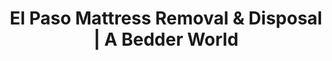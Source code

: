 ---
layout: location.njk
title: "El Paso Mattress Removal & Disposal | A Bedder World"
description: "Professional mattress removal in El Paso, Texas. Sun City desert gateway specialists serving Fort Bliss military families, UTEP students, and cross-border professionals. Next-day bilingual service "
permalink: "/mattress-removal/texas/el-paso/"
city: "El Paso"
state: "Texas"
stateAbbr: "TX"
stateSlug: "texas"
tier: 1
coordinates: 
  lat: 31.7619
  lng: -106.4850
pricing:
  startingPrice: 125
  single: 125
  queen: 155
  king: 180
  boxSpring: 30
zipCodes: ["79901", "79902", "79903", "79904", "79905", "79906", "79907", "79908", "79910", "79911", "79912", "79915", "79916", "79918", "79920", "79922", "79924", "79925", "79927", "79928", "79930", "79932", "79934", "79935", "79936", "79938"]
neighborhoods: [
  {
    "name": "Kern Place",
    "zipCodes": ["79902"]
  },
  {
    "name": "Sunset Heights",
    "zipCodes": ["79902"]
  },
  {
    "name": "Mission Hills",
    "zipCodes": ["79902"]
  },
  {
    "name": "Downtown Central",
    "zipCodes": ["79901"]
  },
  {
    "name": "Coronado Hills",
    "zipCodes": ["79912"]
  },
  {
    "name": "Country Club",
    "zipCodes": ["79912"]
  },
  {
    "name": "Three Hills",
    "zipCodes": ["79912"]
  },
  {
    "name": "Westside",
    "zipCodes": ["79912", "79922"]
  },
  {
    "name": "Upper Valley",
    "zipCodes": ["79932", "79835"]
  },
  {
    "name": "Northeast Heights",
    "zipCodes": ["79912", "79924"]
  },
  {
    "name": "Fort Bliss Central",
    "zipCodes": ["79906", "79916"]
  },
  {
    "name": "Cielo Vista",
    "zipCodes": ["79925"]
  },
  {
    "name": "East El Paso",
    "zipCodes": ["79925", "79928", "79935", "79936", "79938"]
  },
  {
    "name": "Montana Vista",
    "zipCodes": ["79938"]
  },
  {
    "name": "Sunrise Acres",
    "zipCodes": ["79935"]
  },
  {
    "name": "Mission Valley",
    "zipCodes": ["79907", "79915", "79927"]
  },
  {
    "name": "Ysleta Historic District",
    "zipCodes": ["79907"]
  }
]
nearbyCities: [
  {
    "name": "Austin",
    "slug": "austin",
    "distance": 550,
    "isSuburb": false
  },
  {
    "name": "Dallas",
    "slug": "dallas",
    "distance": 640,
    "isSuburb": false
  }
]
reviews:
  count: 42
  featured:
    - author: "Sarah M."
      rating: 5
      text: "Needed to get rid of our old king mattress before our PCS move next week. Booked online Sunday night and they picked it up Tuesday morning. Super easy process."
    - author: "Carlos R."
      rating: 5  
      text: "My mom doesn't speak much English so I was worried about scheduling, but they spoke perfect Spanish with her. Came right on time and got our two mattresses out of the upstairs bedroom."
    - author: "Jennifer L."
      rating: 4
      text: "Our house is way up in the hills with a crazy steep driveway. Wasn't sure they'd be able to get up here but no problems at all. Worth every penny to not deal with the dump myself."
    - author: "Mike T."
      rating: 5
      text: "$155 to haul away mattress and box spring. Way cheaper than I expected and they came next day. Beats driving all the way out to that landfill in Clint for sure."
    - author: "Lisa G."
      rating: 5
      text: "Live downtown in a high-rise. They coordinated with building management and used the freight elevator. In and out in like 10 minutes, very professional."
    - author: "David H."
      rating: 4
      text: "Good experience overall. Had to reschedule once due to my work but they were flexible. Team was polite and wrapped everything properly before taking it down three flights of stairs."

pageContent:
  heroDescription: "Next-day mattress pickup throughout El Paso, Texas. Professional removal with same-day quotes. Over 1 million mattresses recycled nationwide - book online in 60 seconds."

  aboutService: "Our El Paso mattress removal service delivers next-day pickup with specialized expertise from over 1 million mattresses recycled nationwide. We excel at serving Texas' Sun City desert gateway, where 41,000+ Fort Bliss personnel and a thriving 680,000+ metropolitan area create unique disposal needs in this international border community. Our team understands the distinct characteristics of El Paso's cross-border professional culture, coordinates with military base logistics and security protocols, and manages the challenges of serving both mountainous terrain properties and desert developments throughout this binational economic hub. We navigate El Paso's Franklin Mountains geography efficiently, coordinate with Fort Bliss PCS cycles and UTEP academic schedules, handle both historic adobe-influenced neighborhoods and modern gated communities, and provide bilingual services throughout this diverse metropolitan area. From military housing near Fort Bliss to student apartments near UTEP and executive homes in the Upper Valley, we eliminate City of El Paso disposal complications while providing proper recycling that supports the environmental stewardship values important to this desert gateway community."

  serviceAreasIntro: "Professional mattress pickup throughout El Paso's diverse neighborhoods, from Fort Bliss military areas to UTEP campus districts and Upper Valley luxury communities:"

  regulationsCompliance: "El Paso residents face complex disposal requirements with fee-based city pickup services limited to weekday hours and citizen collection stations restricting access to 4 visits per month. The Greater El Paso Landfill in Clint requires significant travel, while cross-border proximity creates additional environmental documentation requirements. Military families encounter base-specific protocols, and university students navigate academic calendar conflicts with limited service availability. Our service eliminates these complications with flexible pickup scheduling that accommodates military PCS cycles, provides bilingual coordination for El Paso's diverse community, works around UTEP semester transitions, and offers comprehensive coverage throughout this desert border metroplex including mountainous terrain properties and remote desert developments."

  environmentalImpact: "Our El Paso service diverts 80% of mattress materials from regional landfills through certified Southwest recycling facilities. After serving Fort Bliss military families, UTEP students, cross-border professionals, and the broader Sun City community, we've recycled 3,200 mattresses (128,000 pounds) supporting environmental conservation values that align with desert stewardship efforts and binational environmental cooperation programs. This regional processing reduces cross-border transport emissions while creating jobs that serve El Paso's diverse economy including military operations, international trade, university operations, and cross-border manufacturing. Residents contribute to sustainability programs that reflect the environmental consciousness important to both military and international communities, supporting the conservation values that make El Paso Texas' premier desert gateway metropolis."

  howItWorksScheduling: "Military and cross-border-friendly scheduling with bilingual online booking throughout El Paso. We coordinate around Fort Bliss PCS cycles, accommodate UTEP semester transitions, work with international business schedules, and provide reliable service that meets this Sun City desert community's expectations."

  howItWorksService: "Our team specializes in El Paso's unique combination of military, university, and international business culture. We navigate Franklin Mountains terrain efficiently, coordinate with Fort Bliss security protocols, handle cross-border professional schedules, manage both historic neighborhoods and modern gated community access needs, and provide quality bilingual service throughout this desert gateway metropolis."

  howItWorksDisposal: "Licensed transport to certified Southwest recycling facilities where materials support regional sustainability initiatives. Steel springs and foam components contribute to the circular economy while supporting El Paso's role as Texas' Sun City international border hub and Fort Bliss military community, maintaining the environmental conservation values that connect desert stewardship with military environmental responsibility and cross-border cooperation."

  sidebarStats:
    mattressesRemoved: "3200"


faqs:
  - question: "How quickly can you remove my mattress in El Paso?"
    answer: "We provide next-day pickup throughout El Paso including Fort Bliss areas, Kern Place, Upper Valley, East El Paso, Westside, and all military, university, and residential neighborhoods. Online booking accommodates military PCS schedules and cross-border business patterns."
    
  - question: "Do you provide bilingual Spanish-English service?"
    answer: "Absolutely. We offer complete bilingual Spanish-English service for El Paso's diverse community. Our team coordinates in both languages for scheduling, service, and customer communication throughout the Sun City desert gateway."
    
  - question: "Can you coordinate with Fort Bliss military housing and base protocols?"
    answer: "Yes, we specialize in serving Fort Bliss's 41,000+ personnel and understand military housing requirements, PCS timing, security protocols, and base access procedures. Our scheduling works perfectly with military family relocations and deployment cycles."
    
  - question: "Do you handle El Paso's mountainous terrain and desert locations?"
    answer: "Definitely. We navigate Franklin Mountains terrain, steep winding roads in Upper Valley luxury areas, remote desert developments, and challenging access situations throughout El Paso's varied geography. Our team understands desert region logistics and mountain terrain service requirements."
    
  - question: "What's included in your El Paso mattress removal service?"
    answer: "Complete Sun City service includes pickup from military housing, university areas, luxury mountain properties, desert developments, flexible bilingual scheduling around military and academic calendars, coordination with base and community security protocols, and eco-friendly disposal through certified Southwest facilities."
    
  - question: "Do you serve UTEP students and coordinate with university schedules?"
    answer: "Yes, we understand UTEP's academic calendar and coordinate with semester transitions, finals periods, graduation timing, and student housing requirements. Our bilingual service works perfectly for international students and local families throughout El Paso."
    
  - question: "Can you handle both luxury Upper Valley homes and standard neighborhoods?"
    answer: "Absolutely. We provide service throughout El Paso from luxury mountain estates in Upper Valley and Country Club areas to military housing, student apartments, and standard residential neighborhoods. Our team respects community standards and access requirements across all income levels."
    
  - question: "What happens to mattresses after pickup in El Paso?"
    answer: "Mattresses go to certified Southwest recycling facilities where 80% of materials including steel springs, foam, and fabric are separated for reuse. This supports environmental stewardship that aligns with desert conservation values, military environmental responsibility, and cross-border environmental cooperation initiatives, contributing to the sustainability consciousness that makes El Paso Texas' premier Sun City desert gateway."
---